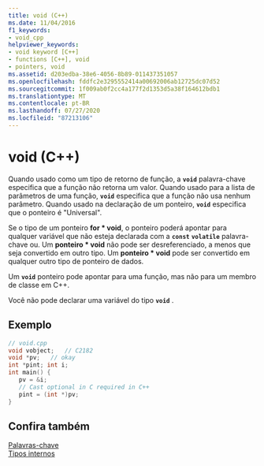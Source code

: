 ```yaml
---
title: void (C++)
ms.date: 11/04/2016
f1_keywords:
- void_cpp
helpviewer_keywords:
- void keyword [C++]
- functions [C++], void
- pointers, void
ms.assetid: d203edba-38e6-4056-8b89-011437351057
ms.openlocfilehash: fddfc2e3295552414a00692006ab12725dc07d52
ms.sourcegitcommit: 1f009ab0f2cc4a177f2d1353d5a38f164612bdb1
ms.translationtype: MT
ms.contentlocale: pt-BR
ms.lasthandoff: 07/27/2020
ms.locfileid: "87213106"
---
```

# <a name="void-c"></a>void (C++)

Quando usado como um tipo de retorno de função, a **`void`** palavra-chave especifica que a função não retorna um valor. Quando usado para a lista de parâmetros de uma função, **`void`** especifica que a função não usa nenhum parâmetro. Quando usado na declaração de um ponteiro, **`void`** especifica que o ponteiro é "Universal".

Se o tipo de um ponteiro **for \* void**, o ponteiro poderá apontar para qualquer variável que não esteja declarada com a **`const`** **`volatile`** palavra-chave ou. Um **ponteiro \* void** não pode ser desreferenciado, a menos que seja convertido em outro tipo. Um **ponteiro \* void** pode ser convertido em qualquer outro tipo de ponteiro de dados.

Um **`void`** ponteiro pode apontar para uma função, mas não para um membro de classe em C++.

Você não pode declarar uma variável do tipo **`void`** .

## <a name="example"></a>Exemplo

```cpp
// void.cpp
void vobject;   // C2182
void *pv;   // okay
int *pint; int i;
int main() {
   pv = &i;
   // Cast optional in C required in C++
   pint = (int *)pv;
}
```

## <a name="see-also"></a>Confira também

[Palavras-chave](../cpp/keywords-cpp.md)<br/>
[Tipos internos](../cpp/fundamental-types-cpp.md)
